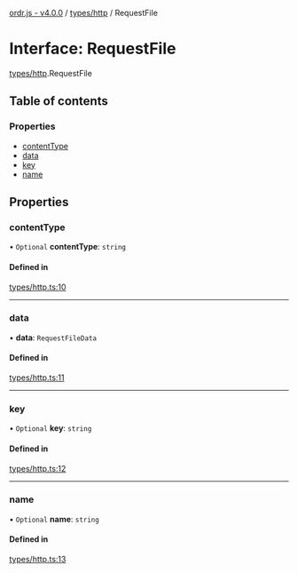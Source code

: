 [ordr.js - v4.0.0](../README.md) / [types/http](../modules/types_http.md) / RequestFile

# Interface: RequestFile

[types/http](../modules/types_http.md).RequestFile

## Table of contents

### Properties

- [contentType](types_http.RequestFile.md#contenttype)
- [data](types_http.RequestFile.md#data)
- [key](types_http.RequestFile.md#key)
- [name](types_http.RequestFile.md#name)

## Properties

### contentType

• `Optional` **contentType**: `string`

#### Defined in

[types/http.ts:10](https://github.com/LockBlock-dev/ordr.js/blob/b45a0e0/src/types/http.ts#L10)

___

### data

• **data**: `RequestFileData`

#### Defined in

[types/http.ts:11](https://github.com/LockBlock-dev/ordr.js/blob/b45a0e0/src/types/http.ts#L11)

___

### key

• `Optional` **key**: `string`

#### Defined in

[types/http.ts:12](https://github.com/LockBlock-dev/ordr.js/blob/b45a0e0/src/types/http.ts#L12)

___

### name

• `Optional` **name**: `string`

#### Defined in

[types/http.ts:13](https://github.com/LockBlock-dev/ordr.js/blob/b45a0e0/src/types/http.ts#L13)
